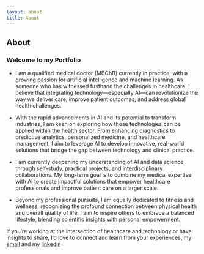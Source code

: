 ```yaml
---
layout: about
title: About
---
```


## About

### Welcome to my Portfolio
- I am a qualified medical doctor (MBChB) currently in practice, with a growing passion for artificial intelligence and machine learning. As someone who has witnessed firsthand the challenges in healthcare, I believe that integrating technology—especially AI—can revolutionize the way we deliver care, improve patient outcomes, and address global health challenges.

- With the rapid advancements in AI and its potential to transform industries, I am keen on exploring how these technologies can be applied within the health sector. From enhancing diagnostics to predictive analytics, personalized medicine, and healthcare management, I aim to leverage AI to develop innovative, real-world solutions that bridge the gap between technology and clinical practice.

- I am currently deepening my understanding of AI and data science through self-study, practical projects, and interdisciplinary collaborations. My long-term goal is to combine my medical expertise with AI to create impactful solutions that empower healthcare professionals and improve patient care on a larger scale.

- Beyond my professional pursuits, I am equally dedicated to fitness and wellness, recognizing the profound connection between physical health and overall quality of life. I aim to inspire others to embrace a balanced lifestyle, blending scientific insights with personal empowerment.

If you’re working at the intersection of healthcare and technology or have insights to share, I’d love to connect and learn from your experiences, my [email](basilshitemi@gmail.com) and my [linkedin](www.linkedin.com/in/dr-basil-shitemi-a38b86338)

